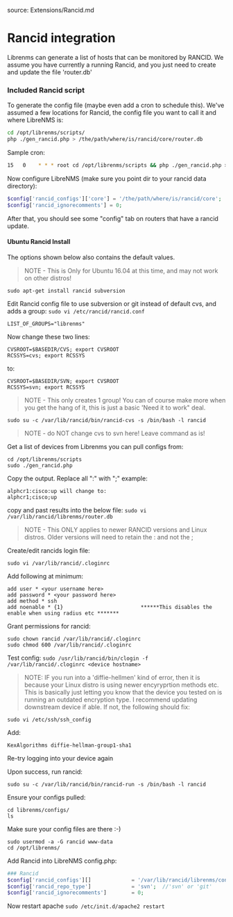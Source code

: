 source: Extensions/Rancid.md
# Rancid integration

Librenms can generate a list of hosts that can be monitored by RANCID.
We assume you have currently a running Rancid, and you just need to create and update the file 'router.db'

### Included Rancid script

To generate the config file (maybe even add a cron to schedule this). We've assumed a few locations for Rancid, the config file you want to call it and where LibreNMS is:

```bash
cd /opt/librenms/scripts/
php ./gen_rancid.php > /the/path/where/is/rancid/core/router.db
```

Sample cron:

```bash
15   0    * * * root cd /opt/librenms/scripts && php ./gen_rancid.php > /the/path/where/is/rancid/core/router.db
```

Now configure LibreNMS (make sure you point dir to your rancid data directory):

```php
$config['rancid_configs']['core'] = '/the/path/where/is/rancid/core';
$config['rancid_ignorecomments'] = 0;
```

After that, you should see some "config" tab on routers that have a rancid update.

#### Ubuntu Rancid Install

The options shown below also contains the default values.

> NOTE - This is Only for Ubuntu 16.04 at this time, and may not work on other distros!

`sudo apt-get install rancid subversion`

Edit Rancid config file to use subversion or git instead of default cvs, and adds a group:
`sudo vi /etc/rancid/rancid.conf`

`LIST_OF_GROUPS="librenms"`

Now change these two lines:
```
CVSROOT=$BASEDIR/CVS; export CVSROOT
RCSSYS=cvs; export RCSSYS
```
to:
```
CVSROOT=$BASEDIR/SVN; export CVSROOT
RCSSYS=svn; export RCSSYS
```

> NOTE - This only creates 1 group! You can of course make more when you get the hang of it, this is just a basic 'Need it to work" deal.

`sudo su -c /var/lib/rancid/bin/rancid-cvs -s /bin/bash -l rancid`
> NOTE - do NOT change cvs to svn here! Leave command as is!

Get a list of devices from Librenms you can pull configs from:
```
cd /opt/librenms/scripts
sudo ./gen_rancid.php
```

Copy the output. Replace all ":" with ";" example:
```
alphcr1:cisco:up will change to:
alphcr1;cisco;up
```
copy and past results into the below file: 
`sudo vi /var/lib/rancid/librenms/router.db`

> NOTE - This ONLY applies to newer RANCID versions and Linux distros. Older versions will need to retain the : and not the ;

Create/edit rancids login file:

`sudo vi /var/lib/rancid/.cloginrc`

Add following at minimum:

```
add user * <your username here>
add password * <your password here>
add method * ssh
add noenable * {1}                         ******This disables the enable when using radius etc *******
```

Grant permissions for rancid:

```
sudo chown rancid /var/lib/rancid/.cloginrc
sudo chmod 600 /var/lib/rancid/.cloginrc
```

Test config:
`sudo /usr/lib/rancid/bin/clogin -f /var/lib/rancid/.cloginrc <device hostname>`

> NOTE: IF you run into a 'diffie-hellmen' kind of error, then it is because your Linux distro is using newer encyryprtion methods etc. 
This is basically just letting you know that the device you tested on is running an outdated encryption type. I recommend updating downstream device if able. 
If not, the following should fix:

`sudo vi /etc/ssh/ssh_config`

Add:

`KexAlgorithms diffie-hellman-group1-sha1`

Re-try logging into your device again

Upon success, run rancid:

`sudo su -c /var/lib/rancid/bin/rancid-run -s /bin/bash -l rancid`

Ensure your configs pulled:

```sudo su - rancid
cd librenms/configs/
ls
```

Make sure your config files are there :-)

```
sudo usermod -a -G rancid www-data
cd /opt/librenms/
```

Add Rancid into LibreNMS config.php:
```php
### Rancid
$config['rancid_configs'][]             = '/var/lib/rancid/librenms/configs/';
$config['rancid_repo_type']             = 'svn';  //'svn' or 'git'
$config['rancid_ignorecomments']        = 0;
```

Now restart apache
`sudo /etc/init.d/apache2 restart`

